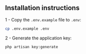 ## Installation instructions

1 - Copy the `.env.example` file to `.env`:

```bash
cp .env.example .env
```

2 - Generate the application key:

```bash
php artisan key:generate
```
